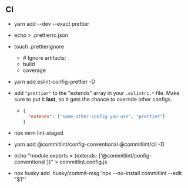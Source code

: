 ## CI

- yarn add --dev --exact prettier

- echo > .prettierrc.json

- touch .prettierignore

  - \# Ignore artifacts:
  - build
  - coverage

- yarn add eslint-config-prettier -D

- add `"prettier"` to the "extends" array in your `.eslintrc.*` file. Make sure to put it **last,** so it gets the chance to override other configs.

  - ```json
    {
      "extends": ["some-other-config-you-use", "prettier"]
    }
    ```

- npx mrm lint-staged

- yarn add @commitlint/config-conventional @commitlint/cli -D

- echo "module.exports = {extends: ['@commitlint/config-conventional']}" > commitlint.config.js

- npx husky add .husky/commit-msg 'npx --no-install commitlint --edit "$1"'
